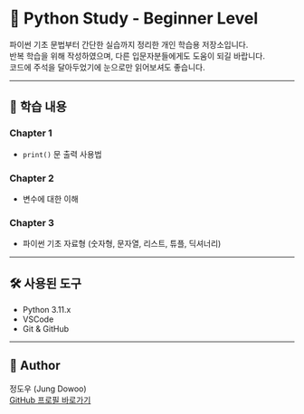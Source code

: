# 🐍 Python Study - Beginner Level

파이썬 기초 문법부터 간단한 실습까지 정리한 개인 학습용 저장소입니다.  
반복 학습을 위해 작성하였으며, 다른 입문자분들에게도 도움이 되길 바랍니다.  
코드에 주석을 달아두었기에 눈으로만 읽어보셔도 좋습니다.

---

## 📖 학습 내용

### Chapter 1
- `print()` 문 출력 사용법

### Chapter 2
- 변수에 대한 이해

### Chapter 3
- 파이썬 기초 자료형 (숫자형, 문자열, 리스트, 튜플, 딕셔너리)

---

## 🛠️ 사용된 도구

- Python 3.11.x  
- VSCode  
- Git & GitHub  

---

## 👤 Author

정도우 (Jung Dowoo)  
[GitHub 프로필 바로가기](https://github.com/jungdowoo)
